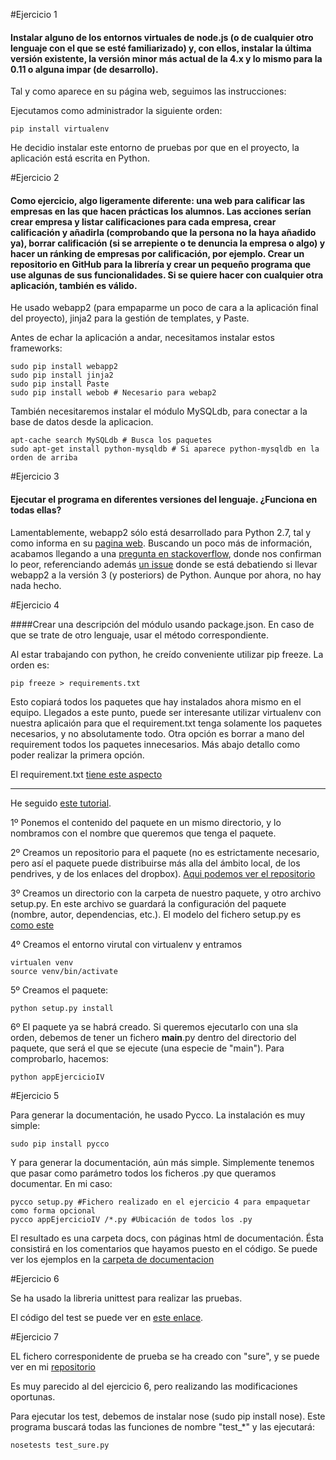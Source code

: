 #Ejercicio 1

#### Instalar alguno de los entornos virtuales de node.js (o de cualquier otro lenguaje con el que se esté familiarizado) y, con ellos, instalar la última versión existente, la versión minor más actual de la 4.x y lo mismo para la 0.11 o alguna impar (de desarrollo).

Tal y como aparece en su página web, seguimos las instrucciones:

Ejecutamos como administrador la siguiente orden:

	pip install virtualenv
    
He decidio instalar este entorno de pruebas por que en el proyecto, la aplicación está escrita en Python.


#Ejercicio 2

#### Como ejercicio, algo ligeramente diferente: una web para calificar las empresas en las que hacen prácticas los alumnos. Las acciones serían crear empresa y listar calificaciones para cada empresa, crear calificación y añadirla (comprobando que la persona no la haya añadido ya), borrar calificación (si se arrepiente o te denuncia la empresa o algo) y hacer un ránking de empresas por calificación, por ejemplo. Crear un repositorio en GitHub para la librería y crear un pequeño programa que use algunas de sus funcionalidades. Si se quiere hacer con cualquier otra aplicación, también es válido.
He usado webapp2 (para empaparme un poco de cara a la aplicación final del proyecto), jinja2 para la gestión de templates, y Paste.

Antes de echar la aplicación a andar, necesitamos instalar estos frameworks:

	sudo pip install webapp2
   	sudo pip install jinja2
    sudo pip install Paste
    sudo pip install webob # Necesario para webap2
    
También necesitaremos instalar el módulo MySQLdb, para conectar a la base de datos desde la aplicacion.

	apt-cache search MySQLdb # Busca los paquetes
    sudo apt-get install python-mysqldb # Si aparece python-mysqldb en la orden de arriba

#Ejercicio 3
 
#### Ejecutar el programa en diferentes versiones del lenguaje. ¿Funciona en todas ellas?

Lamentablemente, webapp2 sólo está desarrollado para Python 2.7, tal y como informa en su [pagina web](https://webapp-improved.appspot.com). Buscando un poco más de información, acabamos llegando a una [pregunta en stackoverflow](http://stackoverflow.com/questions/15639475/webapp2-with-python3), donde nos confirman lo peor, referenciando además [un issue](https://code.google.com/p/webapp-improved/issues/detail?id=40) donde se está debatiendo si llevar webapp2 a la versión 3 (y posteriors) de Python. Aunque por ahora, no hay nada hecho.

#Ejercicio 4

####Crear una descripción del módulo usando package.json. En caso de que se trate de otro lenguaje, usar el método correspondiente. 

Al estar trabajando con python, he creído conveniente utilizar pip freeze. La orden es:

	pip freeze > requirements.txt

Esto copiará todos los paquetes que hay instalados ahora mismo en el equipo. Llegados a este punto, puede ser interesante utilizar virtualenv con nuestra aplicaión para que el requirement.txt tenga solamente los paquetes necesarios, y no absolutamente todo. Otra opción es borrar a mano del requirement todos los paquetes innecesarios. Más abajo detallo como poder realizar la primera opción.

El requirement.txt [tiene este aspecto](https://github.com/JA-Gonz/appEjercicioIV/blob/master/requirements.txt)

---------------
He seguido [este tutorial](http://python-packaging.readthedocs.org/en/latest/).

1º Ponemos el contenido del paquete en un mismo directorio, y lo nombramos con el nombre que queremos que tenga el paquete.

2º Creamos un repositorio para el paquete (no es estrictamente necesario, pero así el paquete puede distribuirse más alla del ámbito local, de los pendrives, y de los enlaces del dropbox). [Aqui podemos ver el repositorio](https://github.com/JA-Gonz/appEjercicioIV)

3º Creamos un directorio con la carpeta de nuestro paquete, y otro archivo setup.py. En este archivo se guardará la configuración del paquete (nombre, autor, dependencias, etc.). El modelo del fichero setup.py es [como este](https://github.com/JA-Gonz/appEjercicioIV/blob/master/setup.py)

4º Creamos el entorno virutal con virtualenv y entramos

	virtualen venv
    source venv/bin/activate
    
5º Creamos el paquete:

	python setup.py install
    
6º El paquete ya se habrá creado. Si queremos ejecutarlo con una sla orden, debemos de tener un fichero __main__.py dentro del directorio del paquete, que será el que se ejecute (una especie de "main"). Para comprobarlo, hacemos:

	python appEjercicioIV

#Ejercicio 5 

Para generar la documentación, he usado Pycco. La instalación es muy simple:

	sudo pip install pycco

Y para generar la documentación, aún más simple. Simplemente tenemos que pasar como parámetro todos los ficheros .py que queramos documentar. En mi caso:

	pycco setup.py #Fichero realizado en el ejercicio 4 para empaquetar como forma opcional
    pycco appEjercicioIV /*.py #Ubicación de todos los .py

El resultado es una carpeta docs, con páginas html de documentación. Ésta consistirá en los comentarios que hayamos puesto en el código. Se puede ver los ejemplos en la [carpeta de documentacion](https://github.com/JA-Gonz/appEjercicioIV/tree/master/docs)


#Ejercicio 6

Se ha usado la libreria unittest para realizar las pruebas. 

El código del test se puede ver en [este enlace](https://github.com/JA-Gonz/appEjercicioIV/blob/master/appEjercicioIV/test.py).

#Ejercicio 7

EL fichero corresponidente de prueba se ha creado con "sure", y se puede ver en mi [repositorio](https://github.com/JA-Gonz/appEjercicioIV/blob/master/appEjercicioIV/test_sure.py)

Es muy parecido al del ejercicio 6, pero realizando las modificaciones oportunas. 

Para ejecutar los test, debemos de instalar nose (sudo pip install nose). Este programa buscará todas las funciones de nombre "test_*" y las ejecutará:

	nosetests test_sure.py
    